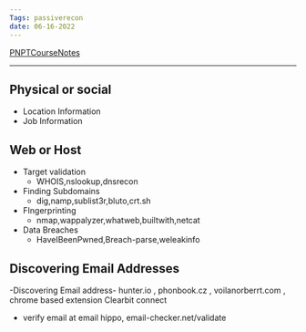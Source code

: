 ```yaml
---
Tags: passiverecon
date: 06-16-2022
---
```


[PNPTCourseNotes](./PNPTCourseNotes.md)

---
## Physical or social 
- Location Information
- Job Information


## Web or Host
- Target validation
	- WHOIS,nslookup,dnsrecon
- Finding Subdomains
	- dig,namp,sublist3r,bluto,crt.sh
- FIngerprinting
	- nmap,wappalyzer,whatweb,builtwith,netcat
- Data Breaches
	- HaveIBeenPwned,Breach-parse,weleakinfo

## Discovering Email Addresses
-Discovering Email address- hunter.io , phonbook.cz , voilanorberrt.com , chrome based extension Clearbit connect
- verify email at email hippo, email-checker.net/validate
